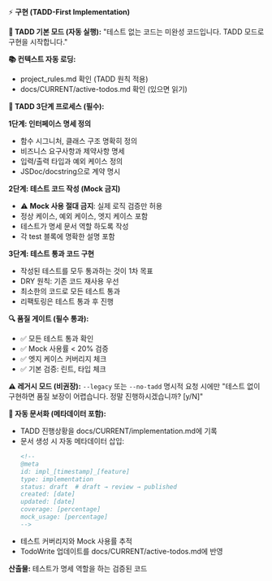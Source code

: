 ⚡ **구현 (TADD-First Implementation)**

**🧪 TADD 기본 모드 (자동 실행):**
"테스트 없는 코드는 미완성 코드입니다. TADD 모드로 구현을 시작합니다."

**📚 컨텍스트 자동 로딩:**
- project_rules.md 확인 (TADD 원칙 적용)
- docs/CURRENT/active-todos.md 확인 (있으면 읽기)

**🎯 TADD 3단계 프로세스 (필수):**

**1단계: 인터페이스 명세 정의**
- 함수 시그니처, 클래스 구조 명확히 정의
- 비즈니스 요구사항과 제약사항 명세
- 입력/출력 타입과 예외 케이스 정의
- JSDoc/docstring으로 계약 명시

**2단계: 테스트 코드 작성 (Mock 금지)**
- ⚠️ **Mock 사용 절대 금지**: 실제 로직 검증만 허용
- 정상 케이스, 예외 케이스, 엣지 케이스 포함
- 테스트가 명세 문서 역할 하도록 작성
- 각 test 블록에 명확한 설명 포함

**3단계: 테스트 통과 코드 구현**
- 작성된 테스트를 모두 통과하는 것이 1차 목표
- DRY 원칙: 기존 코드 재사용 우선
- 최소한의 코드로 모든 테스트 통과
- 리팩토링은 테스트 통과 후 진행

**🔍 품질 게이트 (필수 통과):**
- ✅ 모든 테스트 통과 확인
- ✅ Mock 사용률 < 20% 검증
- ✅ 엣지 케이스 커버리지 체크
- ✅ 기본 검증: 린트, 타입 체크

**⚠️ 레거시 모드 (비권장):**
`--legacy` 또는 `--no-tadd` 명시적 요청 시에만
"테스트 없이 구현하면 품질 보장이 어렵습니다. 정말 진행하시겠습니까? [y/N]"

**💾 자동 문서화 (메타데이터 포함):**
- TADD 진행상황을 docs/CURRENT/implementation.md에 기록
- 문서 생성 시 자동 메타데이터 삽입:
  ```markdown
  <!--
  @meta
  id: impl_[timestamp]_[feature]
  type: implementation
  status: draft  # draft → review → published
  created: [date]
  updated: [date]
  coverage: [percentage]
  mock_usage: [percentage]
  -->
  ```
- 테스트 커버리지와 Mock 사용률 추적
- TodoWrite 업데이트를 docs/CURRENT/active-todos.md에 반영

**산출물:** 테스트가 명세 역할을 하는 검증된 코드